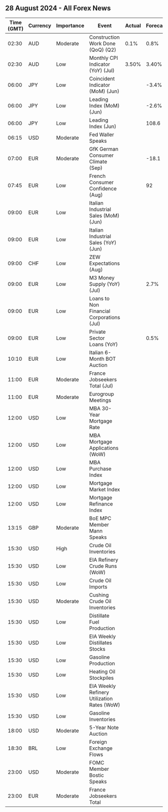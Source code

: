 ## 28 August 2024 - All Forex News

| Time (GMT) | Currency | Importance | Event | Actual | Forecast | Previous |
|------|----------|------------|-------|--------|----------|----------|
| 02:30 | AUD | Moderate | Construction Work Done (QoQ) (Q2) | 0.1% | 0.8% | -2.9% |
| 02:30 | AUD | Low | Monthly CPI Indicator (YoY) (Jul) | 3.50% | 3.40% | 3.80% |
| 06:00 | JPY | Low | Coincident Indicator (MoM) (Jun) |  | -3.4% | 1.9% |
| 06:00 | JPY | Low | Leading Index (MoM) (Jun) |  | -2.6% | 0.3% |
| 06:00 | JPY | Low | Leading Index (Jun) |  | 108.6 | 111.2 |
| 06:15 | USD | Moderate | Fed Waller Speaks |  |  |  |
| 07:00 | EUR | Moderate | GfK German Consumer Climate (Sep) |  | -18.1 | -18.4 |
| 07:45 | EUR | Low | French Consumer Confidence (Aug) |  | 92 | 91 |
| 09:00 | EUR | Low | Italian Industrial Sales (MoM) (Jun) |  |  | -0.90% |
| 09:00 | EUR | Low | Italian Industrial Sales (YoY) (Jun) |  |  | -4.80% |
| 09:00 | CHF | Low | ZEW Expectations (Aug) |  |  | 9.4 |
| 09:00 | EUR | Low | M3 Money Supply (YoY) (Jul) |  | 2.7% | 2.2% |
| 09:00 | EUR | Low | Loans to Non Financial Corporations (Jul) |  |  | 0.7% |
| 09:00 | EUR | Low | Private Sector Loans (YoY) |  | 0.5% | 0.3% |
| 10:10 | EUR | Low | Italian 6-Month BOT Auction |  |  | 3.724% |
| 11:00 | EUR | Moderate | France Jobseekers Total (Jul) |  |  | 2,834.5K |
| 11:00 | EUR | Moderate | Eurogroup Meetings |  |  |  |
| 12:00 | USD | Low | MBA 30-Year Mortgage Rate |  |  | 6.50% |
| 12:00 | USD | Low | MBA Mortgage Applications (WoW) |  |  | -10.1% |
| 12:00 | USD | Low | MBA Purchase Index |  |  | 130.6 |
| 12:00 | USD | Low | Mortgage Market Index |  |  | 225.8 |
| 12:00 | USD | Low | Mortgage Refinance Index |  |  | 754.4 |
| 13:15 | GBP | Moderate | BoE MPC Member Mann Speaks |  |  |  |
| 15:30 | USD | High | Crude Oil Inventories |  |  | -4.649M |
| 15:30 | USD | Low | EIA Refinery Crude Runs (WoW) |  |  | 0.222M |
| 15:30 | USD | Low | Crude Oil Imports |  |  | 0.078M |
| 15:30 | USD | Moderate | Cushing Crude Oil Inventories |  |  | -0.560M |
| 15:30 | USD | Low | Distillate Fuel Production |  |  | 0.123M |
| 15:30 | USD | Low | EIA Weekly Distillates Stocks |  |  | -3.312M |
| 15:30 | USD | Low | Gasoline Production |  |  | 0.046M |
| 15:30 | USD | Low | Heating Oil Stockpiles |  |  | 0.265M |
| 15:30 | USD | Low | EIA Weekly Refinery Utilization Rates (WoW) |  |  | 0.8% |
| 15:30 | USD | Low | Gasoline Inventories |  |  | -1.606M |
| 18:00 | USD | Moderate | 5-Year Note Auction |  |  | 4.121% |
| 18:30 | BRL | Low | Foreign Exchange Flows |  |  | -0.573B |
| 23:00 | USD | Moderate | FOMC Member Bostic Speaks |  |  |  |
| 23:00 | EUR | Moderate | France Jobseekers Total |  |  | 2,834.5K |
